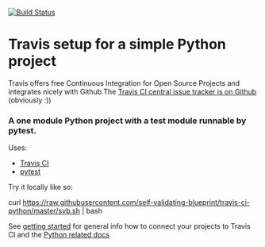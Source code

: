[![Build Status](https://travis-ci.org/self-validating-blueprint/travis-ci-python.svg?branch=master)](https://travis-ci.org/self-validating-blueprint/travis-ci-python)

# Travis setup for a simple Python project

Travis offers free Continuous Integration for Open Source Projects and integrates nicely with Github.The [Travis CI central issue tracker is on Github](https://github.com/travis-ci/travis-ci) (obviously :))

### A one module Python project with a test module runnable by pytest.

Uses:

* [Travis CI](https://travis-ci.org)
* [pytest](http://pytest.org)

Try it locally like so:
  
  curl https://raw.githubusercontent.com/self-validating-blueprint/travis-ci-python/master/svb.sh | bash

See [getting started](http://docs.travis-ci.com/user/getting-started/) for general info how to connect your projects to Travis CI and the [Python related docs](http://docs.travis-ci.com/user/languages/python/)
